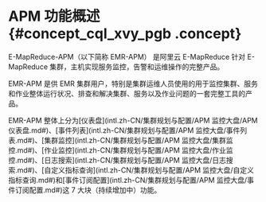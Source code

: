 # APM 功能概述 {#concept_cql_xvy_pgb .concept}

E-MapReduce-APM（以下简称 EMR-APM） 是阿里云 E-MapReduce 针对 E-MapReduce 集群，主机实现服务监控，告警和运维操作的完整产品。

EMR-APM 是供 EMR 集群用户，特别是集群运维人员使用的用于监控集群、服务和作业整体运行状况、排查和解决集群、服务以及作业问题的一套完整工具的产品。

EMR-APM 整体上分为[仪表盘](intl.zh-CN/集群规划与配置/APM 监控大盘/APM 仪表盘.md#)、[事件列表](intl.zh-CN/集群规划与配置/APM 监控大盘/事件列表.md#)、[集群监控](intl.zh-CN/集群规划与配置/APM 监控大盘/集群监控.md#)、[作业监控](intl.zh-CN/集群规划与配置/APM 监控大盘/作业监控.md#)、[日志搜索](intl.zh-CN/集群规划与配置/APM 监控大盘/日志搜索.md#)、[自定义指标查询](intl.zh-CN/集群规划与配置/APM 监控大盘/自定义指标查询.md#)和[事件订阅配置](intl.zh-CN/集群规划与配置/APM 监控大盘/事件订阅配置.md#)这 7 大块（持续增加中）功能。

